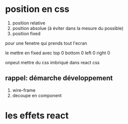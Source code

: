 # position en css

1. position relative
2. position absolue (à éviter dans la mesure du possible)
3. position fixed

pour une fenetre qui prends tout l'ecran

le mettre en fixed
avec top 0 bottom 0 left 0 right 0

onpeut mettre du css imbriqué dans react css

## rappel: démarche développement

1. wire-frame
2. decoupe en component

# les effets react

